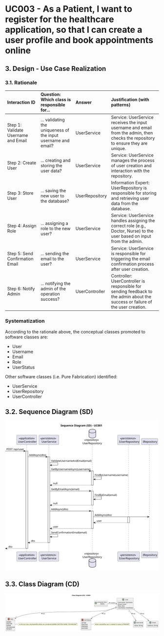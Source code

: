 # UC003 - As a Patient, I want to register for the healthcare application, so that I can create a user profile and book appointments online

## 3. Design - Use Case Realization

### 3.1. Rationale

| Interaction ID                                       | Question: Which class is responsible for...         | Answer                              | Justification (with patterns)                                                                                                        |
|:-----------------------------------------------------|:----------------------------------------------------|:------------------------------------|:-------------------------------------------------------------------------------------------------------------------------------------|
| Step 1: Validate Username and Email                  | ... validating the uniqueness of the input username and email? | UserService                         | Service: UserService receives the input username and email from the admin, then checks the repository to ensure they are unique.      |
| Step 2: Create User                                  | ... creating and storing the user data?             | UserService                         | Service: UserService manages the process of user creation and interaction with the repository.                                       |
| Step 3: Store User                                   | ... saving the new user to the database?            | UserRepository                      | Information Expert: UserRepository is responsible for storing and retrieving user data from the database.                            |
| Step 4: Assign Role                                  | ... assigning a role to the new user?               | UserService                         | Service: UserService handles assigning the correct role (e.g., Doctor, Nurse) to the user based on input from the admin.             |
| Step 5: Send Confirmation Email                      | ... sending the email to the user?                  | UserService                         | Service: UserService is responsible for triggering the email confirmation process after user creation.                               |
| Step 6: Notify Admin                                 | ... notifying the admin of the operation success?   | UserController                      | Controller: UserController is responsible for sending feedback to the admin about the success or failure of the user creation.       |

### Systematization

According to the rationale above, the conceptual classes promoted to software classes are:

* User
* Username
* Email
* Role
* UserStatus

Other software classes (i.e. Pure Fabrication) identified:

* UserService
* UserRepository
* UserController

## 3.2. Sequence Diagram (SD)

![uc001-sequence-diagram.svg](svg/uc001-sequence-diagram.svg)

## 3.3. Class Diagram (CD)

![uc001-class-diagram.svg](svg/uc001-class-diagram.svg)

